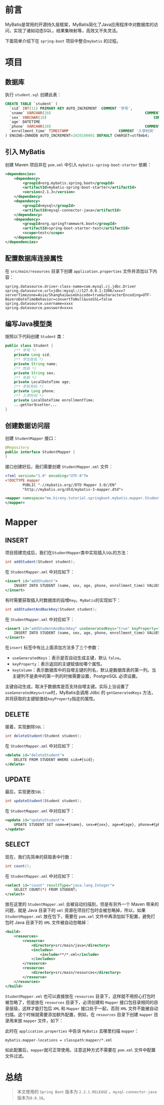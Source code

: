# 前言

MyBatis是常用的开源持久层框架，MyBatis简化了Java应用程序中对数据库的访问，实现了诸如动态SQL，结果集映射等，高效又不失灵活。

下面简单介绍下在 `spring-boot` 项目中整合`mybatis` 的过程。

# 项目

## 数据库

执行 `student.sql` 创建此表：

```sql
CREATE TABLE `student` (
  `sid` INT(11) PRIMARY KEY AUTO_INCREMENT 	COMMENT '学号',
  `sname` VARCHAR(20) 											COMMENT '姓名',
  `sex` VARCHAR(10) 												COMMENT '性别',
  `age` DATETIME 														COMMENT '年龄',
  `phone` VARCHAR(20) 											COMMENT '手机号码',
  `enrollment_time` TIMESTAMP       				COMMENT '入学时间'
) ENGINE=INNODB AUTO_INCREMENT=2020100001 DEFAULT CHARSET=utf8mb4;
```

## 引入 MyBatis

创建 Maven 项目并在 `pom.xml` 中引入 `mybatis-spring-boot-starter` 依赖：

```xml
<dependencies>
    <dependency>
        <groupId>org.mybatis.spring.boot</groupId>
        <artifactId>mybatis-spring-boot-starter</artifactId>
        <version>2.1.3</version>
    </dependency>
    <dependency>
        <groupId>mysql</groupId>
        <artifactId>mysql-connector-java</artifactId>
    </dependency>
    <dependency>
        <groupId>org.springframework.boot</groupId>
        <artifactId>spring-boot-starter-test</artifactId>
        <scope>test</scope>
    </dependency>
</dependencies>
```

## 配置数据库连接属性

在 `src/main/resources` 目录下创建 `application.properties` 文件并添加以下内容：

```properties
spring.datasource.driver-class-name=com.mysql.cj.jdbc.Driver
spring.datasource.url=jdbc:mysql://127.0.0.1:3306/xxxx?serverTimezone=Asia/Shanghai&useUnicode=true&characterEncoding=UTF-8&zeroDateTimeBehavior=convertToNull&useSSL=false
spring.datasource.username=xxxx
spring.datasource.password=xxxx
```

## 编写Java模型类

按照以下代码创建 `Student` 类：

```java
public class Student {
    /** 学号 */
    private Long sid;
    /** 学生姓名 */
    private String name;
    /** 性别 */
    private String sex;
    /** 年龄 */
    private LocalDateTime age;
    /** 手机号码 */
    private Long phone;
    /** 入学时间 */
    private LocalDateTime enrollmentTime;
    ...getter与setter...
}
```

## 创建数据访问层

创建 `StudentMapper` 接口：

```java
@Repository
public interface StudentMapper {
}
```

接口创建好后，我们需要创建 `StudentMapper.xml` 文件：

```xml
<?xml version="1.0" encoding="UTF-8"?>
<!DOCTYPE mapper
        PUBLIC "-//mybatis.org//DTD Mapper 3.0//EN"
        "http://mybatis.org/dtd/mybatis-3-mapper.dtd">

<mapper namespace="me.hireny.tutorial.springboot.mybatis.mapper.StudentMapper">
</mapper>
```

# Mapper

## INSERT

项目搭建完成后，我们在`StudentMapper`类中实现插入`SQL`的方法：

```java
int addStudent(Student student);
```

在 `StudentMapper.xml` 中对应如下：

```xml
<insert id="addStudent">
    INSERT INTO STUDENT (name, sex, age, phone, enrollment_time) VALUES (#{name},#{sex},#{age},#{phone},#{enrollmentTime});
</insert>
```

有时需要获取插入时数据库的自增`Key`。`MyBatis`的实现如下：

```java
int addStudentAndBackKey(Student student);
```

在 `StudentMapper.xml` 中对应如下：

```xml
<insert id="addStudentAndBackKey" useGeneratedKeys="true" keyProperty="sid" keyColumn="sid">
    INSERT INTO STUDENT (name, sex, age, phone, enrollment_time) VALUES (#{name},#{sex},#{age},#{phone},#{enrollmentTime});
</insert>
```

在`insert` 标签中有比上面添加方法多了三个参数：

- `useGeneratedKeys`：表示是否自动生成主键，默认 `false`。
- `keyProperty`：表示返回的主键赋值给哪个属性。
- `keyColumn`：表示数据库中的自增主键的列名，默认是数据库表的第一列。当主键列不是表中的第一列的时候需要设置，PostgreSQL 必须设置。

主键自动生成，取决于数据库是否支持自增主键。实际上当设置了 `useGeneratedKeys=true`时，MyBatis会调用 Jdbc 的 `getGeneratedKeys` 方法，并将获取的主键赋值给`keyProperty`指定的属性。

## DELETE

接着，实现删除`SQL`：

```java
int deleteStudent(Student student);
```

在 `StudentMapper.xml` 中对应如下：

```xml
<delete id="deleteStudent">
    DELETE FROM STUDENT WHERE sid=#{sid};
</delete>
```

## UPDATE

最后，实现更改`SQL`：

```java
int updateStudent(Student student);
```

在 `StudentMapper.xml` 中对应如下：

```xml
<update id="updateStudent">
    UPDATE STUDENT SET name=#{name}, sex=#{sex}, age=#{age}, phone=#{phone} WHERE sid=#{sid};
</update>
```

## SELECT

现在，我们先简单的获取表中行数：

```java
int count();
```

在 `StudentMapper.xml` 中对应如下：

```xml
<select id="count" resultType="java.lang.Integer">
    SELECT COUNT(*) FROM STUDENT;
</select>
```

放在这里的 `StudentMapper.xml` 会被自动扫描到，但是有另外一个 Maven 带来的问题，就是 Java 目录下的 `xml` 资源在项目打包时会被忽略掉，所以，如果 `StudentMapper.xml` 放在包下，需要在 `pom.xml` 文件中再添加如下配置，避免打包时 Java 目录下的 `XML` 文件被自动忽略掉：

```xml
<build>
    <resources>
        <resource>
            <directory>src/main/java</directory>
            <includes>
                <include>**/*.xml</include>
            </includes>
        </resource>
        <resource>
            <directory>src/main/resources</directory>
        </resource>
    </resources>
</build>
```

`StudentMapper.xml` 也可以直接放在 `resources` 目录下，这样就不用担心打包时被忽略了，但是放在 `resources` 目录下，必须创建和 `Mapper` 接口包目录相同的目录层级，这样才能打包后 `XML` 和 `Mapper` 接口处于一起，否则 `XML` 文件不能被自动扫描，这个时候就需要添加额外配置，例如，在 `resources` 目录下创建 `mapper` 目录用来放 `mapper` 文件，如下：

此时在 `application.properties` 中告诉 `MyBatis` 去哪里扫描 `mapper`：

```properties
mybatis.mapper-locations = classpath:mapper/*.xml
```

如此配置后，`mapper`就可正常使用。注意这种方式不需要在 `pom.xml` 文件中配置文件过滤。

# 总结

> 本文使用的 `Spring Boot` 版本为 `2.2.1.RELEASE` ，`mysql-connector-java`版本为`8.0.18`。
